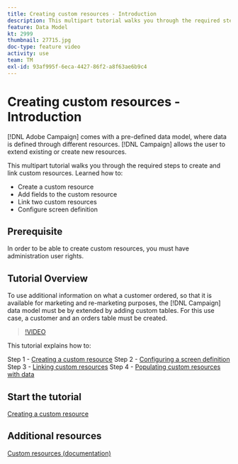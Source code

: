 ```yaml
---
title: Creating custom resources - Introduction
description: This multipart tutorial walks you through the required steps to create and link custom resources.
feature: Data Model 
kt: 2999
thumbnail: 27715.jpg
doc-type: feature video
activity: use
team: TM
exl-id: 93af995f-6eca-4427-86f2-a8f63ae6b9c4
---
```

# Creating custom resources​ - Introduction

[!DNL Adobe Campaign] comes with a pre-defined data model, where data is defined through different resources. [!DNL Campaign] allows the user to extend existing or create new resources.

This multipart tutorial walks you through the required steps to create and link custom resources. 
Learned how to:

* Create a custom resource
* Add fields to the custom resource
* Link two custom resources
* Configure screen definition

## Prerequisite

In order to be able to create custom resources, you must have administration user rights.

## Tutorial Overview

To use additional information on what a customer ordered, so that it is available for marketing and re-marketing purposes, the [!DNL Campaign] data model must be by extended by adding custom tables. For this use case, a customer and an orders table must be created.

>[!VIDEO](https://video.tv.adobe.com/v/27715?quality=9)

This tutorial explains how to:

Step 1 - [Creating a custom resource](./creating-a-custom-resource.md)
Step 2 - [Configuring a screen definition](./configuring-a-screen-definition-for-a-custom-resource.md)
Step 3 - [Linking custom resources](./linking-custom-resources.md)
Step 4 - [Populating custom resources with data](./populate-custom-resources-with-data.md)

## Start the tutorial

[Creating a custom resource](./creating-a-custom-resource.md)

## Additional resources

[Custom resources (documentation)](https://experienceleague.adobe.com/docs/campaign-standard/using/working-with-apis/global-concepts/custom-resources.html)
